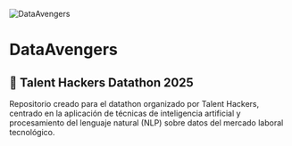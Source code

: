 ![DataAvengers](https://github.com/user-attachments/assets/e4a6c19f-0cd9-4490-b0b1-1be81c9e6371)
# DataAvengers
## 🤖 Talent Hackers Datathon 2025 
Repositorio creado para el datathon organizado por Talent Hackers, centrado en la aplicación de técnicas de inteligencia artificial y procesamiento del lenguaje natural (NLP) sobre datos del mercado laboral tecnológico.

